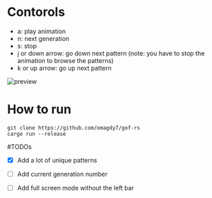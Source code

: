 # Contorols
* a: play animation
* n: next generation
* s: stop
* j or down arrow: go down next pattern (note: you have to stop the animation to browse the patterns)
* k or up arrow: go up next pattern

![preview](./gifs/preview.gif)


# How to run
```
git clone https://github.com/omagdy7/gof-rs
cargo run --release
```

#TODOs
- [x] Add a lot of unique patterns
- [ ] Add current generation number
- [ ] Add full screen mode without the left bar


